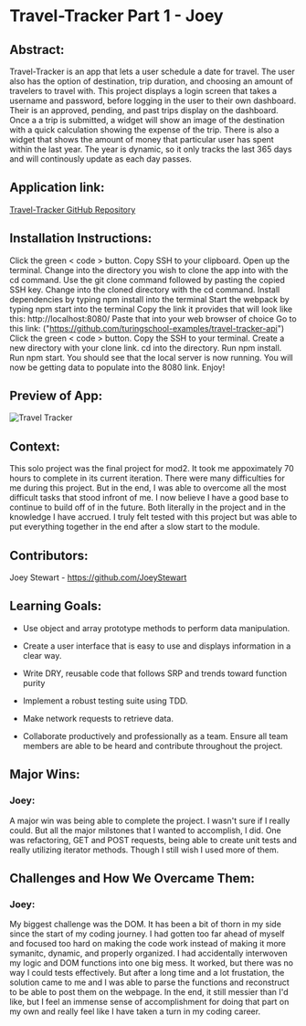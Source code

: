 # Travel-Tracker Part 1 - Joey

## Abstract:
Travel-Tracker is an app that lets a user schedule a date for travel. The user also has the option of destination, trip duration, and choosing an amount of travelers to travel with. This project displays a login screen that takes a username and password, before logging in the user to their own dashboard. Their is an approved, pending, and past trips display on the dashboard. Once a a trip is submitted, a widget will show an image of the destination with a quick calculation showing the expense of the trip. There is also a widget that shows the amount of money that particular user has spent within the last year. The year is dynamic, so it only tracks the last 365 days and will continously update as each day passes. 
 

## Application link:

[Travel-Tracker GitHub Repository](https://github.com/JoeyStewart/travel-tracker)

## Installation Instructions:
Click the green < code > button.
Copy SSH to your clipboard.
Open up the terminal.
Change into the directory you wish to clone the app into with the cd command.
Use the git clone command followed by pasting the copied SSH key.
Change into the cloned directory with the cd command.
Install dependencies by typing npm install into the terminal
Start the webpack by typing npm start into the terminal
Copy the link it provides that will look like this: http://localhost:8080/
Paste that into your web browser of choice
Go to this link: ("https://github.com/turingschool-examples/travel-tracker-api")
Click the green < code > button.
Copy the SSH to your terminal.
Create a new directory with your clone link.
cd into the directory.
Run npm install.
Run npm start.
You should see that the local server is now running. You will now be getting data to populate into the 8080 link.
Enjoy!

## Preview of App:

![Travel Tracker]([Travel-tracker.gif](https://im4.ezgif.com/tmp/ezgif-4-83403fbcb2.gif))


## Context:
This solo project was the final project for mod2. It took me appoximately 70 hours to complete in its current iteration. There were many difficulties for me during this project. But in the end, I was able to overcome all the most difficult tasks that stood infront of me. I now believe I have a good base to continue to build off of in the future. Both literally in the project and in the knowledge I have accrued. I truly felt tested with this project but was able to put everything together in the end after a slow start to the module. 

## Contributors:


Joey Stewart - https://github.com/JoeyStewart 


## Learning Goals:

* Use object and array prototype methods to perform data manipulation.

* Create a user interface that is easy to use and displays information in a clear way.

* Write DRY, reusable code that follows SRP and trends toward function purity
* Implement a robust testing suite using TDD.

* Make network requests to retrieve data.

* Collaborate productively and professionally as a team. Ensure all team members are able to be heard and contribute throughout the project.

## Major Wins:
### Joey:
A major win was being able to complete the project. I wasn't sure if I really could. But all the major milstones that I wanted to accomplish, I did. One was refactoring, GET and POST requests, being able to create unit tests and really utilizing iterator methods. Though I still wish I used more of them. 

## Challenges and How We Overcame Them:
### Joey:
My biggest challenge was the DOM. It has been a bit of thorn in my side since the start of my coding journey. I had gotten too far ahead of myself and focused too hard on making the code work instead of making it more symanitc, dynamic, and properly organized. I had accidentally interwoven my logic and DOM functions into one big mess. It worked, but there was no way I could tests effectively. But after a long time and a lot frustation, the solution came to me and I was able to parse the functions and reconstruct to be able to post them on the webpage. In the end, it still messier than I'd like, but I feel an immense sense of accomplishment for doing that part on my own and really feel like I have taken a turn in my coding career. 









